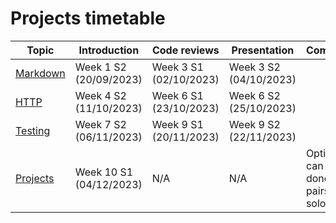 # Projects timetable


|Topic   |Introduction   |Code reviews   | Presentation  | Comments  |
|---|---|---|---|---|
|[Markdown](https://learn.foundersandcoders.com/course/syllabus/foundation/markup/project/)   | Week 1 S2 <br> (20/09/2023)  |Week 3 S1 <br> (02/10/2023)   | Week 3 S2 <br> (04/10/2023)  |   |
|[HTTP](https://learn.foundersandcoders.com/course/syllabus/foundation/http/project/)   |Week 4 S2 <br> (11/10/2023)   |Week 6 S1 <br> (23/10/2023)   |Week 6 S2 <br> (25/10/2023)   |   |
|[Testing](https://learn.foundersandcoders.com/course/syllabus/foundation/testing/project/)   |Week 7 S2 <br> (06/11/2023)   |Week 9 S1 <br> (20/11/2023)   |Week 9 S2 <br> (22/11/2023)   |   |
|[Projects ](https://learn.foundersandcoders.com/course/syllabus/foundation/projects/project/)   |Week 10 S1 <br> (04/12/2023)   | N/A  | N/A  |Optional; can do done in pairs or solo   |
